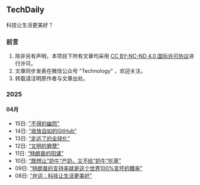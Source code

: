 ## TechDaily
科技让生活更美好？

### 前言
1. 除非另有声明，本项目下所有文章均采用 [CC BY-NC-ND 4.0 国际许可协议](https://creativecommons.org/licenses/by-nc-nd/4.0/deed.en)进行许可。
2. 文章同步发表在微信公众号 "Technology" ，欢迎关注。
3. 转载请注明原作者与文章出处。

### 2025

#### 04月

- 15日: ["不得的幽怨"](source/_posts/daily/8.md)
- 14日: [“收放自如的GitHub”](source/_posts/daily/7.md)
- 13日: [“走远了的全球化”](source/_posts/daily/6.md)
- 12日: [“文明的罪孽”](source/_posts/daily/5.md)
- 11日: [“特朗普的阳谋”](source/_posts/daily/4.md)
- 10日: [“既想让”奶牛“产奶，又不给”奶牛“吃草”](source/_posts/daily/3.md)
- 09日: [“特朗普的支持率就是这个世界100%变坏的概率”](source/_posts/daily/2.md)
- 08日: [“弁词：科技让生活更美好”](source/_posts/daily/1.md)
